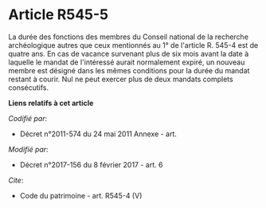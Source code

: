 # Article R545-5

La durée des fonctions des membres du Conseil national de la recherche archéologique autres que ceux mentionnés au 1° de
l'article R. 545-4 est de quatre ans. En cas de vacance survenant plus de six mois avant la date à laquelle le mandat de
l'intéressé aurait normalement expiré, un nouveau membre est désigné dans les mêmes conditions pour la durée du mandat
restant à courir. Nul ne peut exercer plus de deux mandats complets consécutifs.

**Liens relatifs à cet article**

_Codifié par_:

  - Décret n°2011-574 du 24 mai 2011 Annexe - art.

_Modifié par_:

  - Décret n°2017-156 du 8 février 2017 - art. 6

_Cite_:

  - Code du patrimoine - art. R545-4 (V)
